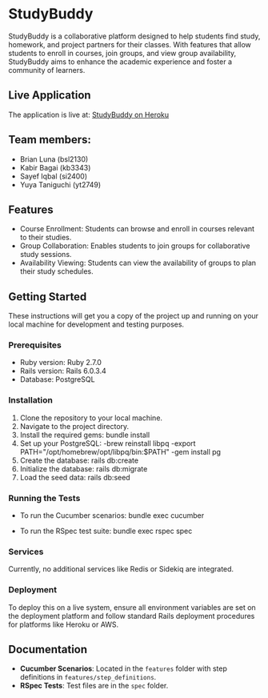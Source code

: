 # StudyBuddy

StudyBuddy is a collaborative platform designed to help students find study, homework, and project partners for their classes. With features that allow students to enroll in courses, join groups, and view group availability, StudyBuddy aims to enhance the academic experience and foster a community of learners.

## Live Application

The application is live at: [StudyBuddy on Heroku](https://stark-headland-66813-685e9c0117bd.herokuapp.com)

## Team members:

- Brian Luna (bsl2130)
- Kabir Bagai (kb3343)
- Sayef Iqbal (si2400)
- Yuya Taniguchi (yt2749)

## Features

- Course Enrollment: Students can browse and enroll in courses relevant to their studies.
- Group Collaboration: Enables students to join groups for collaborative study sessions.
- Availability Viewing: Students can view the availability of groups to plan their study schedules.

## Getting Started

These instructions will get you a copy of the project up and running on your local machine for development and testing purposes.

### Prerequisites

- Ruby version: Ruby 2.7.0
- Rails version: Rails 6.0.3.4
- Database: PostgreSQL

### Installation

1. Clone the repository to your local machine.
2. Navigate to the project directory.
3. Install the required gems: bundle install
4. Set up your PostgreSQL:
  -brew reinstall libpq
  -export PATH="/opt/homebrew/opt/libpq/bin:$PATH"
  -gem install pg
5. Create the database: rails db:create
6. Initialize the database: rails db:migrate
7. Load the seed data: rails db:seed


### Running the Tests

- To run the Cucumber scenarios:
bundle exec cucumber

- To run the RSpec test suite:
bundle exec rspec spec



### Services

Currently, no additional services like Redis or Sidekiq are integrated.

### Deployment

To deploy this on a live system, ensure all environment variables are set on the deployment platform and follow standard Rails deployment procedures for platforms like Heroku or AWS.

## Documentation

- **Cucumber Scenarios**: Located in the `features` folder with step definitions in `features/step_definitions`.
- **RSpec Tests**: Test files are in the `spec` folder.


